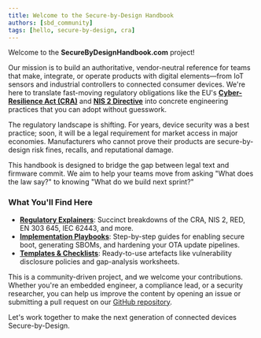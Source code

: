 ```yaml
---
title: Welcome to the Secure-by-Design Handbook
authors: [sbd_community]
tags: [hello, secure-by-design, cra]
---
```

Welcome to the **SecureByDesignHandbook.com** project!

<!-- truncate -->

Our mission is to build an authoritative, vendor-neutral reference for teams that make, integrate, or operate products with digital elements—from IoT sensors and industrial controllers to connected consumer devices. We're here to translate fast-moving regulatory obligations like the EU's **[Cyber-Resilience Act (CRA)](/docs/standards/cra-overview)** and **[NIS 2 Directive](/docs/standards/nis2-overview)** into concrete engineering practices that you can adopt without guesswork.

The regulatory landscape is shifting. For years, device security was a best practice; soon, it will be a legal requirement for market access in major economies. Manufacturers who cannot prove their products are secure-by-design risk fines, recalls, and reputational damage.

This handbook is designed to bridge the gap between legal text and firmware commit. We aim to help your teams move from asking "What does the law say?" to knowing "What do we build next sprint?"

### What You'll Find Here

*   **[Regulatory Explainers](/docs/standards)**: Succinct breakdowns of the CRA, NIS 2, RED, EN 303 645, IEC 62443, and more.
*   **[Implementation Playbooks](/docs/implementation)**: Step-by-step guides for enabling secure boot, generating SBOMs, and hardening your OTA update pipelines.
*   **[Templates & Checklists](/docs/resources)**: Ready-to-use artefacts like vulnerability disclosure policies and gap-analysis worksheets.

This is a community-driven project, and we welcome your contributions. Whether you're an embedded engineer, a compliance lead, or a security researcher, you can help us improve the content by opening an issue or submitting a pull request on our [GitHub repository](https://github.com/sbd-community/handbook).

Let's work together to make the next generation of connected devices Secure-by-Design. 